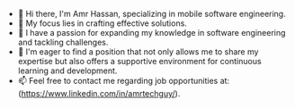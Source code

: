 - 👋 Hi there, I'm Amr Hassan, specializing in mobile software engineering.
- 👀 My focus lies in crafting effective solutions.
- 🌱 I have a passion for expanding my knowledge in software engineering and tackling challenges.
- 💞️ I'm eager to find a position that not only allows me to share my expertise but also offers a supportive environment for continuous learning and development.
- 📫 Feel free to contact me regarding job opportunities at: (https://www.linkedin.com/in/amrtechguy/).

<!---
amrtechguy/amrtechguy is a ✨ special ✨ repository because its `README.md` (this file) appears on your GitHub profile.
You can click the Preview link to take a look at your changes.
--->
